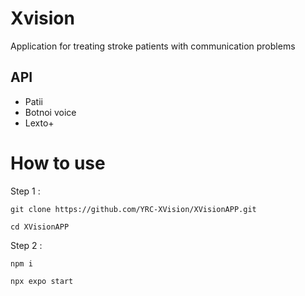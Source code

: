 # Xvision
Application for treating stroke patients with communication problems


## API

 - Patii
 - Botnoi voice
 - Lexto+

# How to use
Step 1 :
```
git clone https://github.com/YRC-XVision/XVisionAPP.git

cd XVisionAPP
```

Step 2 :
```
npm i

npx expo start
```
